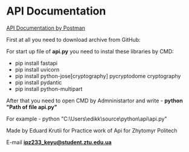 # API Documentation

[API Documentation by Postman](https://documenter.getpostman.com/view/41761593/2sAYX5KMnZ)

First at all you need to download archive from GitHub:

For start up file of **api.py** you need to instal these libraries by CMD:

+ pip install fastapi
+ pip install uvicorn
+ pip install python-jose[cryptography] pycryptodome cryptography
+ pip install pydantic
+ pip install python-multipart

After that you need to open CMD by Admninistartor and write -  **python "Path of file api.py"**

For example - python "C:\Users\edikk\source\python\api\api.py"

Made by Eduard Krutii for Practice work of Api for Zhytomyr Politech

E-mail **ipz233_keyu@student.ztu.edu.ua**
